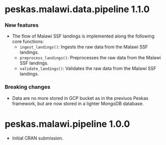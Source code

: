 # peskas.malawi.data.pipeline 1.1.0

### New features

- The flow of Malawi SSF landings is implemented along the following core functions:
  - `ingest_landings()`: Ingests the raw data from the Malawi SSF landings.
  - `preprocess_landings()`: Preprocesses the raw data from the Malawi SSF landings.
  - `validate_landings()`: Validates the raw data from the Malawi SSF landings.
  
### Breaking changes

- Data are no more stored in GCP bucket as in the previuos Peskas framework, but are now stored in a lighter MongoDB database.


# peskas.malawi.pipeline 1.0.0

* Initial CRAN submission.
